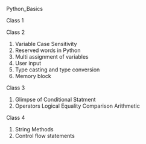 Python_Basics

Class 1


Class 2
1. Variable Case Sensitivity
2. Reserved words in Python
3. Multi assignment of variables
4. User input
5. Type casting and type conversion
6. Memory block

Class 3
1. Glimpse of Conditional Statment
2. Operators
     Logical
     Equality
     Comparison
     Arithmetic

Class 4
1. String Methods
2. Control flow statements